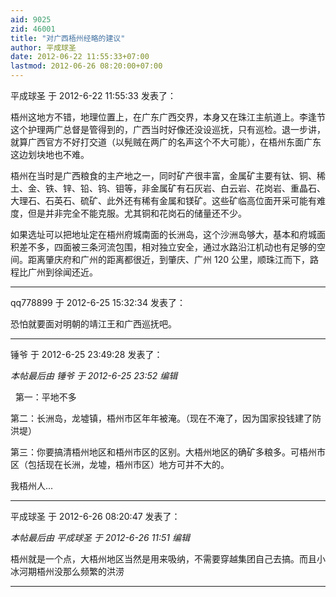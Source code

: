 ```yaml
---
aid: 9025
zid: 46001
title: "对广西梧州经略的建议"
author: 平成球圣
date: 2012-06-22 11:55:33+07:00
lastmod: 2012-06-26 08:20:00+07:00
---
```


平成球圣 于 2012-6-22 11:55:33 发表了：

梧州这地方不错，地理位置上，在广东广西交界，本身又在珠江主航道上。李逢节这个护理两广总督是管得到的，广西当时好像还没设巡抚，只有巡检。退一步讲，就算广西官方不好打交道（以髡贼在两广的名声这个不大可能），在梧州东面广东这边划块地也不难。

梧州在当时是广西粮食的主产地之一，同时矿产很丰富，金属矿主要有钛、铜、稀土、金、铁、锌、铅、钨、钼等，非金属矿有石灰岩、白云岩、花岗岩、重晶石、大理石、石英石、硫矿、此外还有稀有金属和镁矿。这些矿临高位面开采可能有难度，但是并非完全不能克服。尤其铜和花岗石的储量还不少。

如果选址可以把地址定在梧州府城南面的长洲岛，这个沙洲岛够大，基本和府城面积差不多，四面被三条河流包围，相对独立安全，通过水路沿江机动也有足够的空间。距离肇庆府和广州的距离都很近，到肇庆、广州 120 公里，顺珠江而下，路程比广州到徐闻还近。

---

qq778899 于 2012-6-25 15:32:34 发表了：

恐怕就要面对明朝的靖江王和广西巡抚吧。

---

锤爷 于 2012-6-25 23:49:28 发表了：

_本帖最后由 锤爷 于 2012-6-25 23:52 编辑_

&nbsp;&nbsp;第一：平地不多

第二：长洲岛，龙墟镇，梧州市区年年被淹。（现在不淹了，因为国家投钱建了防洪堤）

第三：你要搞清梧州地区和梧州市区的区别。大梧州地区的确矿多粮多。可梧州市区（包括现在长洲，龙墟，梧州市区）地方可并不大的。

我梧州人...

---

平成球圣 于 2012-6-26 08:20:47 发表了：

_本帖最后由 平成球圣 于 2012-6-26 11:51 编辑_

梧州就是一个点，大梧州地区当然是用来吸纳，不需要穿越集团自己去搞。而且小冰河期梧州没那么频繁的洪涝

---

